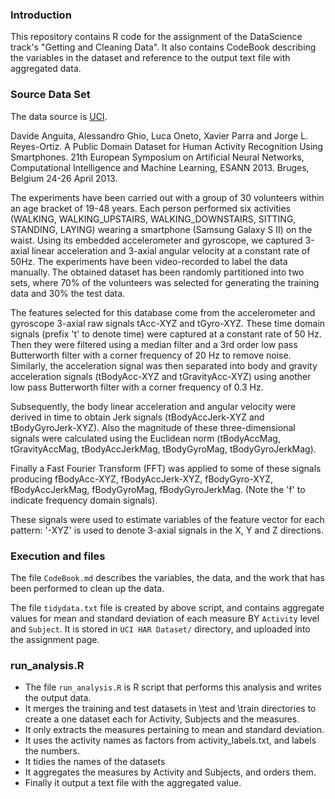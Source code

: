 
### Introduction

This repository contains R code for the assignment of the DataScience track's "Getting and Cleaning Data". It also contains CodeBook describing the variables in the dataset and reference to the output text file with aggregated data. 


### Source Data Set

The data source is [UCI](http://archive.ics.uci.edu/ml/datasets/Human+Activity+Recognition+Using+Smartphones).

Davide Anguita, Alessandro Ghio, Luca Oneto, Xavier Parra and Jorge L. Reyes-Ortiz. A Public Domain Dataset for Human Activity Recognition Using Smartphones. 
21th European Symposium on Artificial Neural Networks, Computational Intelligence and Machine Learning, ESANN 2013. Bruges, Belgium 24-26 April 2013.



The experiments have been carried out with a group of 30 volunteers within an age bracket of 19-48 years. Each person performed six activities (WALKING, WALKING_UPSTAIRS, WALKING_DOWNSTAIRS, SITTING, STANDING, LAYING) wearing a smartphone (Samsung Galaxy S II) on the waist. Using its embedded accelerometer and gyroscope, we captured 3-axial linear acceleration and 3-axial angular velocity at a constant rate of 50Hz. The experiments have been video-recorded to label the data manually. The obtained dataset has been randomly partitioned into two sets, where 70% of the volunteers was selected for generating the training data and 30% the test data. 

The features selected for this database come from the accelerometer and gyroscope 3-axial raw signals tAcc-XYZ and tGyro-XYZ. These time domain signals (prefix 't' to denote time) were captured at a constant rate of 50 Hz. Then they were filtered using a median filter and a 3rd order low pass Butterworth filter with a corner frequency of 20 Hz to remove noise. Similarly, the acceleration signal was then separated into body and gravity acceleration signals (tBodyAcc-XYZ and tGravityAcc-XYZ) using another low pass Butterworth filter with a corner frequency of 0.3 Hz. 

Subsequently, the body linear acceleration and angular velocity were derived in time to obtain Jerk signals (tBodyAccJerk-XYZ and tBodyGyroJerk-XYZ). Also the magnitude of these three-dimensional signals were calculated using the Euclidean norm (tBodyAccMag, tGravityAccMag, tBodyAccJerkMag, tBodyGyroMag, tBodyGyroJerkMag). 

Finally a Fast Fourier Transform (FFT) was applied to some of these signals producing fBodyAcc-XYZ, fBodyAccJerk-XYZ, fBodyGyro-XYZ, fBodyAccJerkMag, fBodyGyroMag, fBodyGyroJerkMag. (Note the 'f' to indicate frequency domain signals). 

These signals were used to estimate variables of the feature vector for each pattern:
'-XYZ' is used to denote 3-axial signals in the X, Y and Z directions.

### Execution and files


The file `CodeBook.md` describes the variables, the data, and the work that has been performed to clean up the data.

The file `tidydata.txt` file is created by above script, and contains aggregate values for mean and standard deviation of each measure BY `Activity` level and `Subject`. It is stored in `UCI HAR Dataset/` directory, and uploaded into the assignment page.

### run_analysis.R

* The file `run_analysis.R` is R script that performs this analysis and writes the output data.
* It merges the training and test datasets in \test and \train directories to create a one dataset each for Activity, Subjects and the measures.
* It only extracts the measures pertaining to mean and standard deviation.
* It uses the activity names as factors from activity_labels.txt, and labels the numbers.
* It tidies the names of the datasets
* It aggregates the measures by Activity and Subjects, and orders them.
* Finally it output a text file with the aggregated value. 



